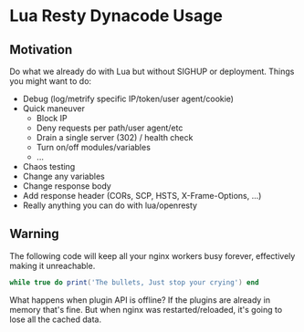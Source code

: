 # Lua Resty Dynacode Usage

## Motivation

Do what we already do with Lua but without SIGHUP or deployment. Things you might want to do:

* Debug (log/metrify specific IP/token/user agent/cookie)
* Quick maneuver
  * Block IP
  * Deny requests per path/user agent/etc
  * Drain a single server (302) / health check
  * Turn on/off modules/variables
  * ...
* Chaos testing
* Change any variables
* Change response body
* Add response header (CORs, SCP, HSTS, X-Frame-Options,
 ...)
* Really anything you can do with lua/openresty

## Warning

The following code will keep all your nginx workers busy forever, effectively making it unreachable.

```lua
while true do print('The bullets, Just stop your crying') end
```

What happens when plugin API is offline? If the plugins are already in memory that's fine. But when nginx was restarted/reloaded, it's going to lose all the cached data.

